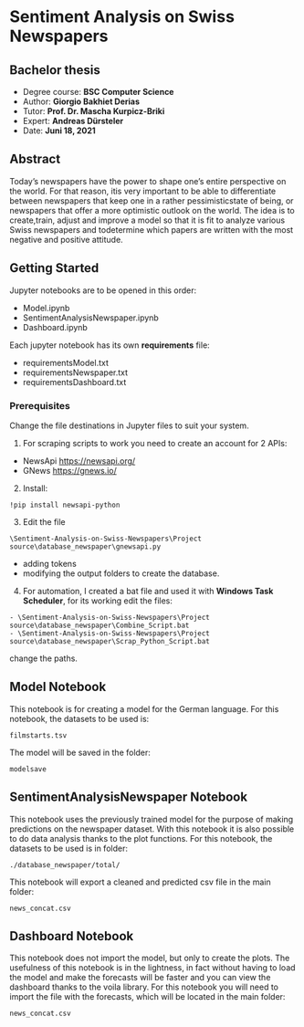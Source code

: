 # Sentiment Analysis on Swiss Newspapers
## Bachelor thesis 

* Degree course: **BSC Computer Science**
* Author:  **Giorgio Bakhiet Derias** 
* Tutor: **Prof. Dr. Mascha Kurpicz-Briki**
* Expert: **Andreas Dürsteler**
* Date: **Juni 18, 2021**


## Abstract

Today’s newspapers have the power to shape one’s entire perspective on the world.  For that reason, itis very important to be able to differentiate between newspapers that keep one in a rather pessimisticstate of being, or newspapers that offer a more optimistic outlook on the world.  The idea is to create,train, adjust and improve a model so that it is fit to analyze various Swiss newspapers and todetermine which papers are written with the most negative and positive attitude.

## Getting Started
Jupyter notebooks are to be opened in this order:
- Model.ipynb
- SentimentAnalysisNewspaper.ipynb
- Dashboard.ipynb

Each jupyter notebook has its own **requirements** file:
- requirementsModel.txt
- requirementsNewspaper.txt
- requirementsDashboard.txt

### Prerequisites
Change the file destinations in Jupyter files to suit your system.

1. For scraping scripts to work you need to create an account for 2 APIs:
- NewsApi https://newsapi.org/
- GNews https://gnews.io/

2. Install:
```
!pip install newsapi-python
```

3. Edit the file
```
\Sentiment-Analysis-on-Swiss-Newspapers\Project source\database_newspaper\gnewsapi.py
```
- adding tokens
- modifying the output folders to create the database.

4. For automation, I created a bat file and used it with **Windows Task Scheduler**, for its working edit the files:
```
- \Sentiment-Analysis-on-Swiss-Newspapers\Project source\database_newspaper\Combine_Script.bat
- \Sentiment-Analysis-on-Swiss-Newspapers\Project source\database_newspaper\Scrap_Python_Script.bat
```
change the paths.


## Model Notebook
This notebook is for creating a model for the German language.
For this notebook, the datasets to be used is:
```
filmstarts.tsv
```
The model will be saved in the folder:
```
modelsave
```
## SentimentAnalysisNewspaper Notebook
This notebook uses the previously trained model for the purpose of making predictions on the newspaper dataset.
With this notebook it is also possible to do data analysis thanks to the plot functions.
For this notebook, the datasets to be used is in folder:
```
./database_newspaper/total/
```
This notebook will export a cleaned and predicted csv file in the main folder:
```
news_concat.csv
```
## Dashboard Notebook
This notebook does not import the model, but only to create the plots. The usefulness of this notebook is in the lightness, in fact without having to load the model and make the forecasts will be faster and you can view the dashboard thanks to the voila library.
For this notebook you will need to import the file with the forecasts, which will be located in the main folder:
```
news_concat.csv
```


